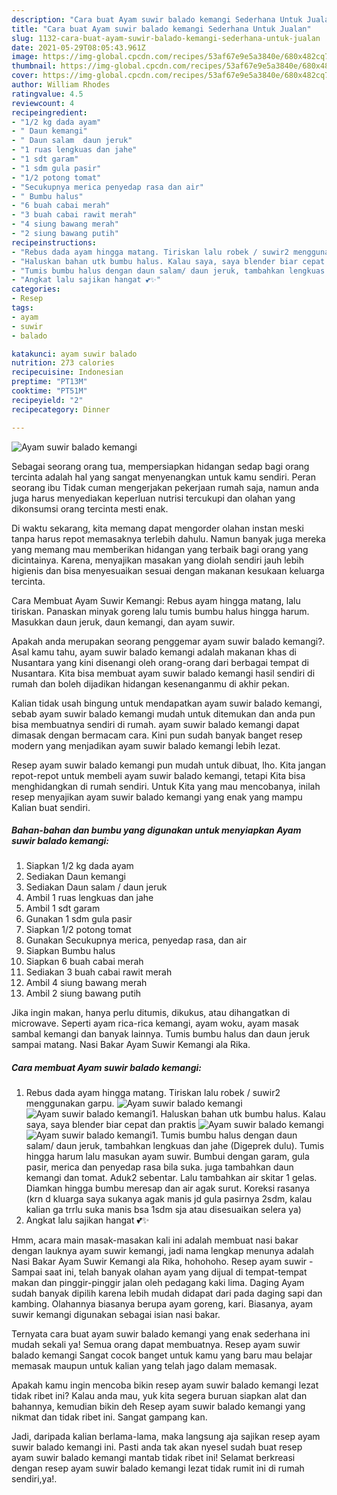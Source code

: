 ```yaml
---
description: "Cara buat Ayam suwir balado kemangi Sederhana Untuk Jualan"
title: "Cara buat Ayam suwir balado kemangi Sederhana Untuk Jualan"
slug: 1132-cara-buat-ayam-suwir-balado-kemangi-sederhana-untuk-jualan
date: 2021-05-29T08:05:43.961Z
image: https://img-global.cpcdn.com/recipes/53af67e9e5a3840e/680x482cq70/ayam-suwir-balado-kemangi-foto-resep-utama.jpg
thumbnail: https://img-global.cpcdn.com/recipes/53af67e9e5a3840e/680x482cq70/ayam-suwir-balado-kemangi-foto-resep-utama.jpg
cover: https://img-global.cpcdn.com/recipes/53af67e9e5a3840e/680x482cq70/ayam-suwir-balado-kemangi-foto-resep-utama.jpg
author: William Rhodes
ratingvalue: 4.5
reviewcount: 4
recipeingredient:
- "1/2 kg dada ayam"
- " Daun kemangi"
- " Daun salam  daun jeruk"
- "1 ruas lengkuas dan jahe"
- "1 sdt garam"
- "1 sdm gula pasir"
- "1/2 potong tomat"
- "Secukupnya merica penyedap rasa dan air"
- " Bumbu halus"
- "6 buah cabai merah"
- "3 buah cabai rawit merah"
- "4 siung bawang merah"
- "2 siung bawang putih"
recipeinstructions:
- "Rebus dada ayam hingga matang. Tiriskan lalu robek / suwir2 menggunakan garpu."
- "Haluskan bahan utk bumbu halus. Kalau saya, saya blender biar cepat dan praktis"
- "Tumis bumbu halus dengan daun salam/ daun jeruk, tambahkan lengkuas dan jahe (Digeprek dulu). Tumis hingga harum lalu masukan ayam suwir. Bumbui dengan garam, gula pasir, merica dan penyedap rasa bila suka. juga tambahkan daun kemangi dan tomat. Aduk2 sebentar. Lalu tambahkan air skitar 1 gelas. Diamkan hingga bumbu meresap dan air agak surut. Koreksi rasanya (krn d kluarga saya sukanya agak manis jd gula pasirnya 2sdm, kalau kalian ga trrlu suka manis bsa 1sdm sja atau disesuaikan selera ya)"
- "Angkat lalu sajikan hangat 💕✨"
categories:
- Resep
tags:
- ayam
- suwir
- balado

katakunci: ayam suwir balado 
nutrition: 273 calories
recipecuisine: Indonesian
preptime: "PT13M"
cooktime: "PT51M"
recipeyield: "2"
recipecategory: Dinner

---
```



![Ayam suwir balado kemangi](https://img-global.cpcdn.com/recipes/53af67e9e5a3840e/680x482cq70/ayam-suwir-balado-kemangi-foto-resep-utama.jpg)

Sebagai seorang orang tua, mempersiapkan hidangan sedap bagi orang tercinta adalah hal yang sangat menyenangkan untuk kamu sendiri. Peran seorang ibu Tidak cuman mengerjakan pekerjaan rumah saja, namun anda juga harus menyediakan keperluan nutrisi tercukupi dan olahan yang dikonsumsi orang tercinta mesti enak.

Di waktu  sekarang, kita memang dapat mengorder olahan instan meski tanpa harus repot memasaknya terlebih dahulu. Namun banyak juga mereka yang memang mau memberikan hidangan yang terbaik bagi orang yang dicintainya. Karena, menyajikan masakan yang diolah sendiri jauh lebih higienis dan bisa menyesuaikan sesuai dengan makanan kesukaan keluarga tercinta. 

Cara Membuat Ayam Suwir Kemangi: Rebus ayam hingga matang, lalu tiriskan. Panaskan minyak goreng lalu tumis bumbu halus hingga harum. Masukkan daun jeruk, daun kemangi, dan ayam suwir.

Apakah anda merupakan seorang penggemar ayam suwir balado kemangi?. Asal kamu tahu, ayam suwir balado kemangi adalah makanan khas di Nusantara yang kini disenangi oleh orang-orang dari berbagai tempat di Nusantara. Kita bisa membuat ayam suwir balado kemangi hasil sendiri di rumah dan boleh dijadikan hidangan kesenanganmu di akhir pekan.

Kalian tidak usah bingung untuk mendapatkan ayam suwir balado kemangi, sebab ayam suwir balado kemangi mudah untuk ditemukan dan anda pun bisa membuatnya sendiri di rumah. ayam suwir balado kemangi dapat dimasak dengan bermacam cara. Kini pun sudah banyak banget resep modern yang menjadikan ayam suwir balado kemangi lebih lezat.

Resep ayam suwir balado kemangi pun mudah untuk dibuat, lho. Kita jangan repot-repot untuk membeli ayam suwir balado kemangi, tetapi Kita bisa menghidangkan di rumah sendiri. Untuk Kita yang mau mencobanya, inilah resep menyajikan ayam suwir balado kemangi yang enak yang mampu Kalian buat sendiri.

<!--inarticleads1-->

##### Bahan-bahan dan bumbu yang digunakan untuk menyiapkan Ayam suwir balado kemangi:

1. Siapkan 1/2 kg dada ayam
1. Sediakan  Daun kemangi
1. Sediakan  Daun salam / daun jeruk
1. Ambil 1 ruas lengkuas dan jahe
1. Ambil 1 sdt garam
1. Gunakan 1 sdm gula pasir
1. Siapkan 1/2 potong tomat
1. Gunakan Secukupnya merica, penyedap rasa, dan air
1. Siapkan  Bumbu halus
1. Siapkan 6 buah cabai merah
1. Sediakan 3 buah cabai rawit merah
1. Ambil 4 siung bawang merah
1. Ambil 2 siung bawang putih


Jika ingin makan, hanya perlu ditumis, dikukus, atau dihangatkan di microwave. Seperti ayam rica-rica kemangi, ayam woku, ayam masak sambal kemangi dan banyak lainnya. Tumis bumbu halus dan daun jeruk sampai matang. Nasi Bakar Ayam Suwir Kemangi ala Rika. 

<!--inarticleads2-->

##### Cara membuat Ayam suwir balado kemangi:

1. Rebus dada ayam hingga matang. Tiriskan lalu robek / suwir2 menggunakan garpu.
<img src="https://img-global.cpcdn.com/steps/b479d23a4a986bfb/160x128cq70/ayam-suwir-balado-kemangi-langkah-memasak-1-foto.jpg" alt="Ayam suwir balado kemangi"><img src="https://img-global.cpcdn.com/steps/21bdfe611503b2f9/160x128cq70/ayam-suwir-balado-kemangi-langkah-memasak-1-foto.jpg" alt="Ayam suwir balado kemangi">1. Haluskan bahan utk bumbu halus. Kalau saya, saya blender biar cepat dan praktis
<img src="https://img-global.cpcdn.com/steps/8c99fb4c2b2d87b8/160x128cq70/ayam-suwir-balado-kemangi-langkah-memasak-2-foto.jpg" alt="Ayam suwir balado kemangi"><img src="https://img-global.cpcdn.com/steps/590224b90658d962/160x128cq70/ayam-suwir-balado-kemangi-langkah-memasak-2-foto.jpg" alt="Ayam suwir balado kemangi">1. Tumis bumbu halus dengan daun salam/ daun jeruk, tambahkan lengkuas dan jahe (Digeprek dulu). Tumis hingga harum lalu masukan ayam suwir. Bumbui dengan garam, gula pasir, merica dan penyedap rasa bila suka. juga tambahkan daun kemangi dan tomat. Aduk2 sebentar. Lalu tambahkan air skitar 1 gelas. Diamkan hingga bumbu meresap dan air agak surut. Koreksi rasanya (krn d kluarga saya sukanya agak manis jd gula pasirnya 2sdm, kalau kalian ga trrlu suka manis bsa 1sdm sja atau disesuaikan selera ya)
1. Angkat lalu sajikan hangat 💕✨


Hmm, acara main masak-masakan kali ini adalah membuat nasi bakar dengan lauknya ayam suwir kemangi, jadi nama lengkap menunya adalah Nasi Bakar Ayam Suwir Kemangi ala Rika, hohohoho. Resep ayam suwir - Sampai saat ini, telah banyak olahan ayam yang dijual di tempat-tempat makan dan pinggir-pinggir jalan oleh pedagang kaki lima. Daging Ayam sudah banyak dipilih karena lebih mudah didapat dari pada daging sapi dan kambing. Olahannya biasanya berupa ayam goreng, kari. Biasanya, ayam suwir kemangi digunakan sebagai isian nasi bakar. 

Ternyata cara buat ayam suwir balado kemangi yang enak sederhana ini mudah sekali ya! Semua orang dapat membuatnya. Resep ayam suwir balado kemangi Sangat cocok banget untuk kamu yang baru mau belajar memasak maupun untuk kalian yang telah jago dalam memasak.

Apakah kamu ingin mencoba bikin resep ayam suwir balado kemangi lezat tidak ribet ini? Kalau anda mau, yuk kita segera buruan siapkan alat dan bahannya, kemudian bikin deh Resep ayam suwir balado kemangi yang nikmat dan tidak ribet ini. Sangat gampang kan. 

Jadi, daripada kalian berlama-lama, maka langsung aja sajikan resep ayam suwir balado kemangi ini. Pasti anda tak akan nyesel sudah buat resep ayam suwir balado kemangi mantab tidak ribet ini! Selamat berkreasi dengan resep ayam suwir balado kemangi lezat tidak rumit ini di rumah sendiri,ya!.

